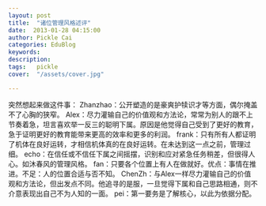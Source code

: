 ```yaml
---
layout: post  
title:  "诸位管理风格述评"
date:  2013-01-28 04:15:00
author: Pickle Cai  
categories: EduBlog  
keywords: 
description:   
tags:	pickle   
cover:  "/assets/cover.jpg"  

---
```


 突然想起来做这件事： Zhanzhao：公开塑造的是豪爽护犊识才等方面，偶尔掩盖不了心胸的狭窄。 Alex：尽力灌输自己的价值观和方法论，常常为别人的跟不上节奏着急，坦言喜欢举一反三的聪明下属。原因是他觉得自己受到了更好的教育，急于证明更好的教育能带来更高的效率和更多的利润。 frank：只有所有人都证明了机体在良好运转，才相信机体真的在良好运转。在未达到这一点之前，管理过细。 echo：在信任或不信任下属之间摇摆，识别和应对紧急任务稍差，但很得人心。如沐春风的管理风格。 fan：只要各个位置上有人在做就好。优点：事情在推进。不足：人的位置合适与否不知。 ChenZh：与Alex一样尽力灌输自己的价值观和方法论，但出发点不同。他追寻的是服，一旦觉得下属和自己思路相通，则不介意表现出自己不为人知的一面。 pei：第一要务是了解核心，以此为依据分配。





				

		    
